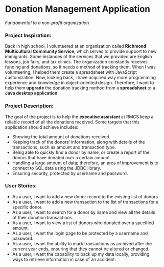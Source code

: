 # Donation Management Application
*Fundamental to a non-profit organization*

### Project Inspiration:
Back in high school, I volunteered at an organization called **Richmond Multicultural Community Service**, which serves
to provide support to new immigrants. Some instances of the services that we provided are English lessons, job fairs,
and tax clinics. The organization constantly receives funding and donations, so it needs a method of tracking them. When 
I was volunteering, I helped them create a spreadsheet with JavaScript customization. Now, looking back, I have acquired 
way more programming experience and knowledge in object-oriented design. Therefore, I want to help them **upgrade** the 
donation tracking method from a **spreadsheet** to a **Java desktop application**!

### Project Description:
The goal of the project is to help the **executive assistant** at RMCS keep a reliable record of all the donations 
received. Some targets that this application should achieve includes:
- Showing the total amount of donations received. 
- Keeping track of the donors' information, along with details of the transactions, such as amount and transaction type. 
- Being able to quickly find a donor by name, or create a report of the donors that have donated over a certain amount. 
- Handling a large amount of data; therefore, an area of improvement is to connect to SQL data using the JDBC library. 
- Ensuring security, protected by username and password.

### User Stories:

- As a user, I want to add a new donor record to the existing list of donors. 
- As a user, I want to add a new transaction to the list of transactions for a specific donor. 
- As a user, I want to search for a donor by name and view all the details of their donation transactions. 
- As a user, I want to view a list of donors who donated over a specified amount. 
- As a user, I want the login page to be protected by a username and password.
- As a user, I want the ability to mark transactions as archived after the current year ends, ensuring that they cannot be altered or changed. 
- As a user, I want the capability to back up my data locally, providing ways to retrieve information in case of an accident.